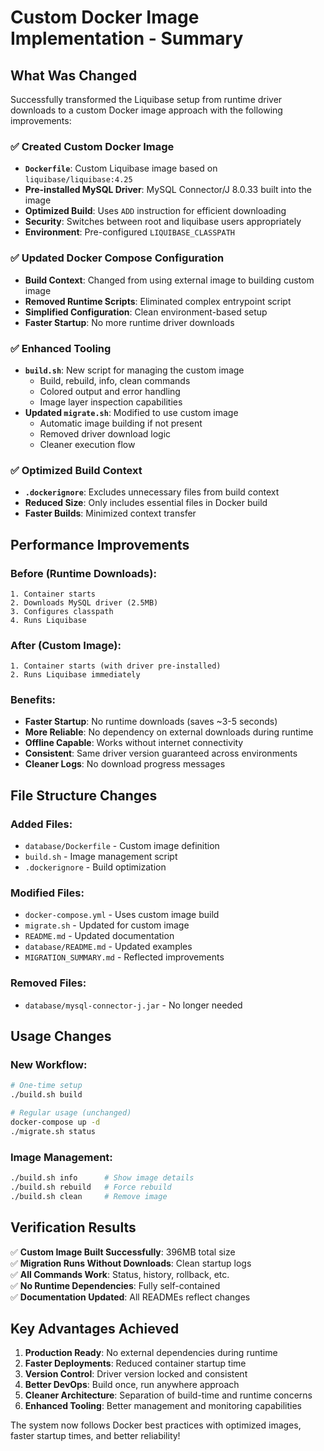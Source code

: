 # Custom Docker Image Implementation - Summary

## What Was Changed

Successfully transformed the Liquibase setup from runtime driver downloads to a custom Docker image approach with the following improvements:

### ✅ **Created Custom Docker Image**

- **`Dockerfile`**: Custom Liquibase image based on `liquibase/liquibase:4.25`
- **Pre-installed MySQL Driver**: MySQL Connector/J 8.0.33 built into the image
- **Optimized Build**: Uses `ADD` instruction for efficient downloading
- **Security**: Switches between root and liquibase users appropriately
- **Environment**: Pre-configured `LIQUIBASE_CLASSPATH`

### ✅ **Updated Docker Compose Configuration**

- **Build Context**: Changed from using external image to building custom image
- **Removed Runtime Scripts**: Eliminated complex entrypoint script
- **Simplified Configuration**: Clean environment-based setup
- **Faster Startup**: No more runtime driver downloads

### ✅ **Enhanced Tooling**

- **`build.sh`**: New script for managing the custom image
  - Build, rebuild, info, clean commands
  - Colored output and error handling
  - Image layer inspection capabilities
- **Updated `migrate.sh`**: Modified to use custom image
  - Automatic image building if not present
  - Removed driver download logic
  - Cleaner execution flow

### ✅ **Optimized Build Context**

- **`.dockerignore`**: Excludes unnecessary files from build context
- **Reduced Size**: Only includes essential files in Docker build
- **Faster Builds**: Minimized context transfer

## Performance Improvements

### Before (Runtime Downloads):

```
1. Container starts
2. Downloads MySQL driver (2.5MB)
3. Configures classpath
4. Runs Liquibase
```

### After (Custom Image):

```
1. Container starts (with driver pre-installed)
2. Runs Liquibase immediately
```

### Benefits:

- **Faster Startup**: No runtime downloads (saves ~3-5 seconds)
- **More Reliable**: No dependency on external downloads during runtime
- **Offline Capable**: Works without internet connectivity
- **Consistent**: Same driver version guaranteed across environments
- **Cleaner Logs**: No download progress messages

## File Structure Changes

### Added Files:

- `database/Dockerfile` - Custom image definition
- `build.sh` - Image management script
- `.dockerignore` - Build optimization

### Modified Files:

- `docker-compose.yml` - Uses custom image build
- `migrate.sh` - Updated for custom image
- `README.md` - Updated documentation
- `database/README.md` - Updated examples
- `MIGRATION_SUMMARY.md` - Reflected improvements

### Removed Files:

- `database/mysql-connector-j.jar` - No longer needed

## Usage Changes

### New Workflow:

```bash
# One-time setup
./build.sh build

# Regular usage (unchanged)
docker-compose up -d
./migrate.sh status
```

### Image Management:

```bash
./build.sh info      # Show image details
./build.sh rebuild   # Force rebuild
./build.sh clean     # Remove image
```

## Verification Results

✅ **Custom Image Built Successfully**: 396MB total size  
✅ **Migration Runs Without Downloads**: Clean startup logs  
✅ **All Commands Work**: Status, history, rollback, etc.  
✅ **No Runtime Dependencies**: Fully self-contained  
✅ **Documentation Updated**: All READMEs reflect changes

## Key Advantages Achieved

1. **Production Ready**: No external dependencies during runtime
2. **Faster Deployments**: Reduced container startup time
3. **Version Control**: Driver version locked and consistent
4. **Better DevOps**: Build once, run anywhere approach
5. **Cleaner Architecture**: Separation of build-time and runtime concerns
6. **Enhanced Tooling**: Better management and monitoring capabilities

The system now follows Docker best practices with optimized images, faster startup times, and better reliability!
